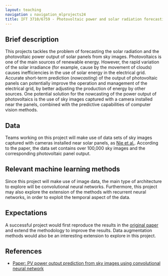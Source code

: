 ```yaml
---
layout: teaching
navigation : navigation_mlprojects24
title: IFT 3710/6759 - Photovoltaic power and solar radiation forecasting
---
```


## Brief description

This projects tackles the problem of forecasting the solar radiation and the photovoltaic power output of solar panels from sky images. Photovoltaics is one of the main sources of renewable energy. However, the rapid variation of the solar irradiance (for example, cause by the movement of clouds) causes inefficiencies in the use of solar energy in the electrical grid. Accurate short-term prediction (_nowcasting_) of the output of photovoltaic panels can potentially improve the operation and management of the electrical grid, by better adjusting the production of energy by other sources. One potential solution for the nowcasting of the power output of photovoltaics is the use of sky images captured with a camera installed near the panels, combined with the predictive capabilities of computer vision methods.

## Data

Teams working on this project will make use of data sets of sky images captured with cameras installed near solar panels, as [Nie et al.](https://sci-hub.st/https://aip.scitation.org/doi/abs/10.1063/5.0014016). According to the paper, the data set contains over 100,000 sky images and the corresponding photovoltaic panel output.

## Relevant machine learning methods

Since this project will make use of image data, the main type of architecture to explore will be convolutional neural networks. Furthermore, this project may also explore the extension of the methods with recurrent neural networks, in order to exploit the temporal aspect of the data.

## Expectations

A successful project would first reproduce the results in the [original paper](https://sci-hub.st/https://aip.scitation.org/doi/abs/10.1063/5.0014016) and extend the methodology to improve the results. Data augmentation methods would also be an interesting extension to explore in this project.

## References

* [Paper: PV power output prediction from sky images using convolutional neural network](https://sci-hub.st/https://aip.scitation.org/doi/abs/10.1063/5.0014016)
